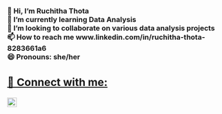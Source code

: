 <h3> 👋 Hi, I’m Ruchitha Thota <br>
🌱 I’m currently learning Data Analysis <br>
💞️ I’m looking to collaborate on various data analysis projects <br>
📫 How to reach me www.linkedin.com/in/ruchitha-thota-8283661a6 <br>
😄 Pronouns: she/her <br/>
<a href="https://github.com/joshmadakor1"> 


<h2> 🤳 Connect with me:</h2>

[<img align="left" alt="JoshMadakor | LinkedIn" width="22px" src="https://cdn.jsdelivr.net/npm/simple-icons@v3/icons/linkedin.svg" />][linkedin]

[linkedin]: https://linkedin.com/in/ruchitha-thota-8283661a6/

<!--
**joshmadakor1/joshmadakor1** is a ✨ _special_ ✨ repository because its `README.md` (this file) appears on your GitHub profile.

Here are some ideas to get you started:

- 🔭 I’m currently working on ...
- 🌱 I’m currently learning ...
- 👯 I’m looking to collaborate on ...
- 🤔 I’m looking for help with ...
- 💬 Ask me about ...
- 📫 How to reach me: ...
- 😄 Pronouns: ...
- ⚡ Fun fact: ...
-->
